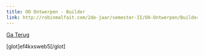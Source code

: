 ```yaml
---
title: OO Ontwerpen - Builder
link: http://robinmalfait.com/2de-jaar/semester-II/OO-Ontwerpen/Builder.md
---
```


[Ga Terug](/2de-jaar/semester-II/OO-Ontwerpen-III.md#3-builder)

[glot]ef4kxsweb5[/glot]
